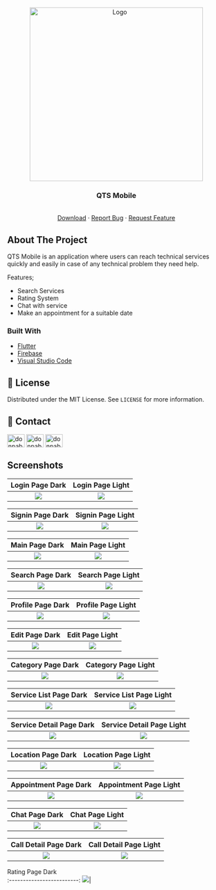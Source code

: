 <br />
<p align="center">
  <a href="https://github.com/BerkayOzturkCE/QTS-Mobile">
    <img src="https://github.com/BerkayOzturkCE/QTS-Service-Panel/blob/main/assets/icons/logo.png" alt="Logo" width="400">
  </a>

  <h3 align="center">QTS Mobile</h3>

  <p align="center">
    <br />
    <a href="https://github.com/BerkayOzturkCE/QTS-Mobile">Download</a>
    ·
    <a href="-https://github.com/BerkayOzturkCE/QTS-Mobile/issues">Report Bug</a>
    ·
    <a href="https://github.com/BerkayOzturkCE/QTS-Mobile/issues">Request Feature</a>
  </p>
</p>

## About The Project
QTS Mobile is an application where users can reach technical services quickly and easily in case of any technical problem they need help.

Features;

- Search Services
- Rating System
- Chat with service
- Make an appointment for a suitable date



### Built With

* [Flutter](https://flutter.dev/)
* [Firebase](https://firebase.google.com/)
* [Visual Studio Code](https://visualstudio.microsoft.com/tr/)

## 📝 License

Distributed under the MIT License. See `LICENSE` for more information.

## 📌 Contact

<a href="https://www.linkedin.com/in/broztrk/" target="blank"><img align="center" src="https://raw.githubusercontent.com/rahuldkjain/github-profile-readme-generator/master/src/images/icons/Social/linked-in-alt.svg" alt="donpablonow" height="30" width="40" /></a>
<a href="https://www.instagram.com/brky_oztrk/" target="blank"><img align="center" src="https://raw.githubusercontent.com/rahuldkjain/github-profile-readme-generator/master/src/images/icons/Social/instagram.svg" alt="donpablonow" height="30" width="40" /></a>
<a href="https://twitter.com/BerkayOzturkCE" target="blank"><img align="center" src="https://raw.githubusercontent.com/rahuldkjain/github-profile-readme-generator/master/src/images/icons/Social/twitter.svg" alt="donpablonow" height="30" width="40" /></a>



## Screenshots


Login Page Dark              |  Login Page Light
:-------------------------:|:-------------------------:
![](https://github.com/BerkayOzturkCE/QTS-Mobile/blob/main/screenshots/logindark.png?raw=true)|![](https://github.com/BerkayOzturkCE/QTS-Mobile/blob/main/screenshots/loginlight.png?raw=true)|


Signin Page Dark              |  Signin Page Light
:-------------------------:|:-------------------------:
![](https://github.com/BerkayOzturkCE/QTS-Mobile/blob/main/screenshots/signindark.png?raw=true)|![](https://github.com/BerkayOzturkCE/QTS-Mobile/blob/main/screenshots/signinlight.png?raw=true)|

Main Page Dark               |  Main Page Light
:-------------------------:|:-------------------------:
![](https://github.com/BerkayOzturkCE/QTS-Mobile/blob/main/screenshots/maindark.png?raw=true)|![](https://github.com/BerkayOzturkCE/QTS-Mobile/blob/main/screenshots/mainlight.png?raw=true)|

Search Page Dark              |  Search Page Light
:-------------------------:|:-------------------------:
![](https://github.com/BerkayOzturkCE/QTS-Mobile/blob/main/screenshots/searchdark.png?raw=true)|![](https://github.com/BerkayOzturkCE/QTS-Mobile/blob/main/screenshots/searchlight.png?raw=true)|


Profile Page Dark              |  Profile Page Light
:-------------------------:|:-------------------------:
![](https://github.com/BerkayOzturkCE/QTS-Mobile/blob/main/screenshots/profiledark.png?raw=true)|![](https://github.com/BerkayOzturkCE/QTS-Mobile/blob/main/screenshots/profilelight.png?raw=true)|

Edit Page Dark               |  Edit Page Light
:-------------------------:|:-------------------------:
![](https://github.com/BerkayOzturkCE/QTS-Mobile/blob/main/screenshots/editdark.png?raw=true)|![](https://github.com/BerkayOzturkCE/QTS-Mobile/blob/main/screenshots/editlight.png?raw=true)|



Category Page Dark              |  Category Page Light
:-------------------------:|:-------------------------:
![](https://github.com/BerkayOzturkCE/QTS-Mobile/blob/main/screenshots/categorydark.png?raw=true)|![](https://github.com/BerkayOzturkCE/QTS-Mobile/blob/main/screenshots/categorylight.png?raw=true)|


Service List Page Dark              |  Service List Page Light
:-------------------------:|:-------------------------:
![](https://github.com/BerkayOzturkCE/QTS-Mobile/blob/main/screenshots/storelistdark.png?raw=true)|![](https://github.com/BerkayOzturkCE/QTS-Mobile/blob/main/screenshots/storelistlight.png?raw=true)|

Service Detail Page Dark               |  Service Detail Page Light
:-------------------------:|:-------------------------:
![](https://github.com/BerkayOzturkCE/QTS-Mobile/blob/main/screenshots/servicedetaildark.png?raw=true)|![](https://github.com/BerkayOzturkCE/QTS-Mobile/blob/main/screenshots/servicedetaillight.png?raw=true)|

Location Page Dark              |  Location Page Light
:-------------------------:|:-------------------------:
![](https://github.com/BerkayOzturkCE/QTS-Mobile/blob/main/screenshots/locaitondark.png?raw=true)|![](https://github.com/BerkayOzturkCE/QTS-Mobile/blob/main/screenshots/locationlight.png?raw=true)|


Appointment Page Dark              |  Appointment Page Light
:-------------------------:|:-------------------------:
![](https://github.com/BerkayOzturkCE/QTS-Mobile/blob/main/screenshots/datedark.png?raw=true)|![](https://github.com/BerkayOzturkCE/QTS-Mobile/blob/main/screenshots/datelight.png?raw=true)|

Chat Page Dark              |  Chat Page Light
:-------------------------:|:-------------------------:
![](https://github.com/BerkayOzturkCE/QTS-Mobile/blob/main/screenshots/chatdark.png?raw=true)|![](https://github.com/BerkayOzturkCE/QTS-Mobile/blob/main/screenshots/chatlight.png?raw=true)|


Call Detail Page Dark               |  Call Detail Page Light
:-------------------------:|:-------------------------:
![](https://github.com/BerkayOzturkCE/QTS-Mobile/blob/main/screenshots/detaildark.png?raw=true)|![](https://github.com/BerkayOzturkCE/QTS-Mobile/blob/main/screenshots/detaillight.png?raw=true)|

Rating Page Dark    
:-------------------------:
![](https://github.com/BerkayOzturkCE/QTS-Mobile/blob/main/screenshots/ratinglight.png?raw=true)|
